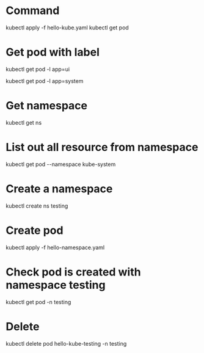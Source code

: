 # Command

kubectl apply -f hello-kube.yaml
kubectl get pod

# Get pod with label

kubectl get pod -l app=ui

kubectl get pod -l app=system

# Get namespace

kubectl get ns

# List out all resource from namespace

kubectl get pod --namespace kube-system

# Create a namespace

kubectl create ns testing

# Create pod

kubectl apply -f hello-namespace.yaml

# Check pod is created with namespace testing

kubectl get pod -n testing

# Delete

kubectl delete pod hello-kube-testing -n testing
